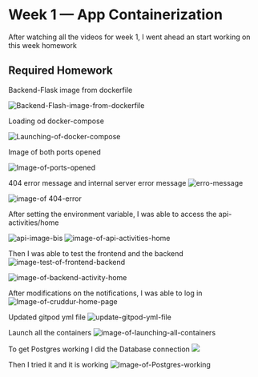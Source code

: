 # Week 1 — App Containerization
After watching all the videos for week 1, I went ahead an start working  on this week  homework

## Required Homework

Backend-Flask image from dockerfile

![Backend-Flash-image-from-dockerfile](Assets/installing-requirement.png)

Loading od docker-compose

![Launching-of-docker-compose](Assets/Docker-compose-loaded.png)

Image of both ports opened

![Image-of-ports-opened](Assets/Image-of-the-ports-opened.png)

404 error message and internal server error message
![erro-message](Assets/404-message.png)

![image-of 404-error](Assets/Error-message.png)

After setting the environment variable, I was able to access the api-activities/home

![api-image-bis](Assets/home-activities.png)
![image-of-api-activities-home](Assets/image-of-api-home.png)

Then I was able to test the frontend and the backend 
![image-test-of-frontend-backend](Assets/cruddur-home-page.png)

![image-of-backend-activity-home](Assets/backend-activities-home.png)

After modifications on the notifications, I was able to log in 
![Image-of-cruddur-home-page](Assets/image-of-cruddur.png)

Updated gitpod yml file 
![update-gitpod-yml-file](Assets/update-gitpod.yml.png)

Launch all the containers
![image-of-launching-all-containers](Assets/All-the-containers-working.png)

To get Postgres working I did the Database connection
![](Assets/Postgres.png)

Then I tried it and it is working
![image-of-Postgres-working](Assets/Postgres-working.png)





